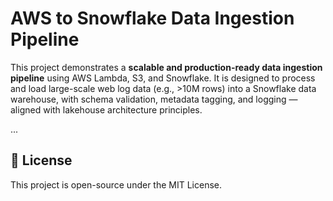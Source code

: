 # AWS to Snowflake Data Ingestion Pipeline

This project demonstrates a **scalable and production-ready data ingestion pipeline** using AWS Lambda, S3, and Snowflake. It is designed to process and load large-scale web log data (e.g., >10M rows) into a Snowflake data warehouse, with schema validation, metadata tagging, and logging — aligned with lakehouse architecture principles.

...

## 📜 License

This project is open-source under the MIT License.
